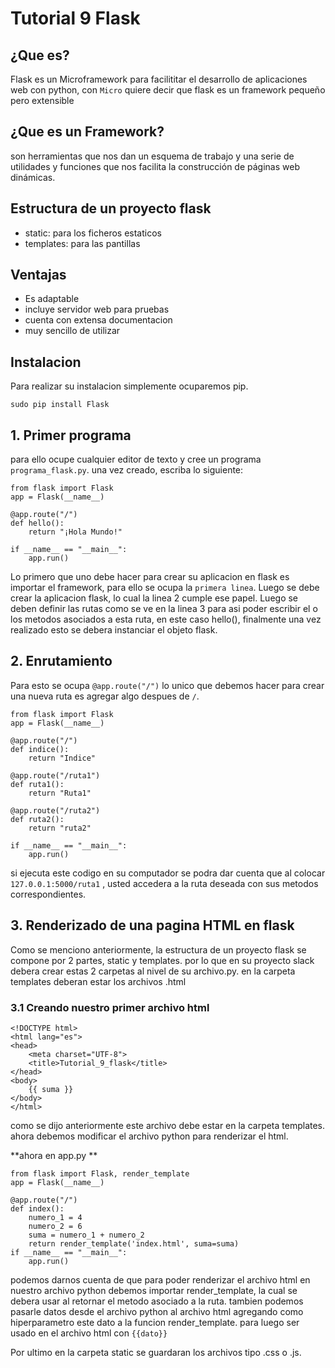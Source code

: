 # Tutorial 9 Flask

## ¿Que es?
Flask es un Microframework para facilititar el desarrollo de aplicaciones web con python, con `Micro` quiere decir que flask es un framework pequeño pero extensible 

## ¿Que es un Framework?

son herramientas que nos dan un esquema de trabajo y una serie de utilidades y funciones que nos facilita la construcción de páginas web dinámicas.

## Estructura de un proyecto flask
* static: para los ficheros estaticos
* templates: para las pantillas

## Ventajas
* Es adaptable
* incluye servidor web para pruebas
* cuenta con extensa documentacion
* muy sencillo de utilizar

## Instalacion
Para realizar su instalacion simplemente ocuparemos pip.
~~~
sudo pip install Flask
~~~

## 1. Primer programa
para ello ocupe cualquier editor de texto y cree un programa `programa_flask.py`. una vez creado, escriba lo siguiente:
~~~
from flask import Flask
app = Flask(__name__)

@app.route("/")
def hello():
    return "¡Hola Mundo!"

if __name__ == "__main__":
    app.run()
~~~
Lo primero que uno debe hacer para crear su aplicacion en flask es importar el framework, para ello se ocupa la `primera linea`. Luego se debe crear la aplicacion flask, lo cual la linea 2 cumple ese papel. Luego se deben definir las rutas como se ve en la linea 3 para asi poder escribir el o los metodos asociados a esta ruta, en este caso hello(), finalmente una vez realizado esto se debera instanciar el objeto flask.

## 2. Enrutamiento
Para esto se ocupa `@app.route("/")` lo unico que debemos hacer para crear una nueva ruta es agregar algo despues de `/`.
~~~
from flask import Flask
app = Flask(__name__)

@app.route("/")
def indice():
    return "Indice"
    
@app.route("/ruta1")
def ruta1():
    return "Ruta1"
    
@app.route("/ruta2")
def ruta2():
    return "ruta2"

if __name__ == "__main__":
    app.run()
~~~
si ejecuta este codigo en su computador se podra dar cuenta que al colocar `127.0.0.1:5000/ruta1` , usted accedera a la ruta deseada con sus metodos correspondientes.

## 3. Renderizado de una pagina HTML en flask
Como se menciono anteriormente, la estructura de un proyecto flask se compone por 2 partes, static y templates. por lo que en su proyecto slack debera crear estas 2 carpetas al nivel de su archivo.py. en la carpeta templates deberan estar los archivos .html

### 3.1 Creando nuestro primer archivo html
~~~
<!DOCTYPE html>
<html lang="es">
<head>
    <meta charset="UTF-8">
    <title>Tutorial_9_flask</title>
</head>
<body>
    {{ suma }}
</body>
</html>
~~~
como se dijo anteriormente este archivo debe estar en la carpeta templates. ahora debemos modificar el archivo python para renderizar el html.

**ahora en app.py **
~~~
from flask import Flask, render_template
app = Flask(__name__)

@app.route("/")
def index():
    numero_1 = 4
    numero_2 = 6
    suma = numero_1 + numero_2
    return render_template('index.html', suma=suma)
if __name__ == "__main__":
    app.run()
~~~
podemos darnos cuenta de que para poder renderizar el archivo html en nuestro archivo python debemos importar render_template, la cual se debera usar al retornar el metodo asociado a la ruta. tambien podemos pasarle datos desde el archivo python al archivo html agregando como hiperparametro este dato a la funcion render_template. para luego ser usado en el archivo html con ``{{dato}}``

Por ultimo en la carpeta static se guardaran los archivos tipo .css o .js.
